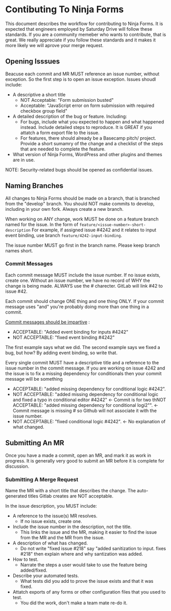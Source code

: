 # Contibuting To Ninja Forms

This document describes the workflow for contributing to Ninja Forms. It is expected that engineers employed by Saturday Drive will follow these standards. If you are a community memeber who wants to contribute, that is great. We really appreciate if you follow these standards and it makes it more likely we will aprove your merge request.

## Opening Isssues

Beacuse each commit and MR MUST reference an issue number, without exception. So the first step is to open an issue exception. Issues shoudl include:

* A descriptive a short title
    * NOT Acceptable: "Form submission busted"
    * Acceptable: "JavaScript error on form submission with required checkbox group field"
* A detailed description of the bug or feature. Including:
    * For bugs, include what you expected to happen and what happened instead. Include detailed steps to reproduce. It is GREAT if you attatch a form export file to the issue.
    * For features, there should already be a Basecamp pitch/ project. Provide a short sumamry of the change and a checklist of the steps that are needed to complete the feature.
* What version of Ninja Forms, WordPress and other plugins and themes are in use.

NOTE: Security-related bugs should be opened as confidential issues.

## Naming Branches

All changes to Ninja Forms should be made on a branch, that is branched from the "develop" branch. You should NOT make commits to develop, including in your own fork. Always create a new branch.

When working on ANY change, work MUST be done on a feature branch named for the issue. In the form of `feature/<issue-number>-short-description` For example, if assigned issue #4242 and it relates to input event binding, use branch `feature/4242-input-binding`.

The issue number MUST go first in the branch name. Please keep branch names short.


### Commit Messages

Each commit message MUST include the issue number. If no issue exists, create one. Without an issue number, we have no record of WHY the change is being made. ALWAYS use the # charecter. GitLab will link #42 to issue #42.

Each commit should change ONE thing and one thing ONLY. If your commit message uses "and" you're probably doing more than one thing in a commit.

[Commit messages should be impartive](https://chris.beams.io/posts/git-commit/) :

* ACCEPTABLE: "Added event binding for inputs #4242"
* NOT ACCEPTABLE: "fixed event binding #4242"

The first example says what we did. The second example says we fixed a bug, but how? By adding event binding, so write that.

Every single commit MUST have a descriptive title and a reference to the issue number in the commit message. If you are working on issue 4242 and the issue is to fix a missing dependency for conditionals then your commit message will be something 

* ACCEPTABLE: "added missing dependency for conditional logic #4242".
* NOT ACCEPTABLE: "added missing dependency for conditional logic and fixed a typo in conditional editor #4242" <- Commit is for two thNOT ACCEPTABLE: "added missing dependency for conditional logi2"". <- Commit message is missing # so Github will not associate it with the issue number.
* NOT ACCEPTABLE: "fixed conditional logic #4242". <- No explanation of what changed.

## Submitting An MR
Once you have a made a commit, open an MR, and mark it as work in progress. It is generally very good to submit an MR before it is complete for discussion.


### Submitting A Merge Request

Name the MR with a short title that describes the change. The auto-generated titles Gitlab creates are NOT acceptable.

In the issue description, you MUST include:

* A reference to the issue(s) MR resolves.
    * If no issue exists, create one.
* Include the issue number in the description, not the title.
    * This links the issue and the MR, making it easier to find the issue from the MR and the MR from the issue.
* A description of what has changed.
    * Do not write "fixed issue #218" say "added sanitization to input. fixes #218" then explain where and why santization was added.
* How to test.
    * Narrate the steps a user would take to use the feature being added/fixed.
* Describe your automated tests.
    * What tests did you add to prove the issue exists and that it was fixed.
* Attatch exports of any forms or other configuration files that you used to test.
    * You did the work, don't make a team mate re-do it.
